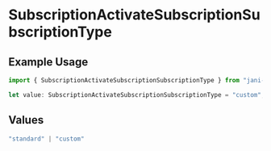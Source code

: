 # SubscriptionActivateSubscriptionSubscriptionType

## Example Usage

```typescript
import { SubscriptionActivateSubscriptionSubscriptionType } from "jani-payments/models/operations";

let value: SubscriptionActivateSubscriptionSubscriptionType = "custom";
```

## Values

```typescript
"standard" | "custom"
```